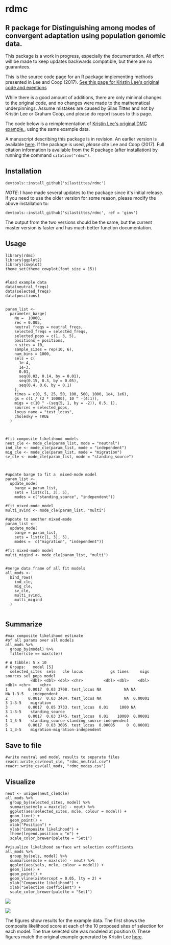 # rdmc
## R package for Distinguishing among modes of convergent adaptation using population genomic data.


This package is a work in progress, especially the documentation. All effort will be made to keep updates backwards compatible, but there are no guarantees.

This is the source code page for an R package implementing methods presented in Lee and Coop (2017). [See this page for Kristin Lee's original code and exentions](https://github.com/kristinmlee/rdmc/)

While there is a good amount of additions, there are only minimal changes to the original code, and no changes were made to the mathematical underpinnings. Assume mistakes are caused by Silas Tittes and not by Kristin Lee or Graham Coop, and please do report issues to this page.

The code below is a reimplementation of [Kristin Lee's original DMC example.](https://github.com/kristinmlee/rdmc/blob/master/dmc_example.md), using the same example data.


A manuscript describing this package is in revision. An earlier version is available [here](https://www.biorxiv.org/content/10.1101/2020.04.22.056150v1). If the package is used, *please* cite Lee and Coop (2017). Full citation information is available from the R package (after installation) by running the command `citation("rdmc")`.


## Installation

```
devtools::install_github('silastittes/rdmc')
```

*NOTE*: I have made several updates to the package since it's initial release. If you need to use the older version for some reason, please modify the above installation to:


```
devtools::install_github('silastittes/rdmc', ref = 'ginv')
```

The output from the two versions should be the same, but the current master version is faster and has much better function documentation.

## Usage

```
library(rdmc)
library(ggplot2)
library(cowplot)
theme_set(theme_cowplot(font_size = 15))


#load example data
data(neutral_freqs)
data(selected_freqs)
data(positions)


param_list <-
  parameter_barge(
    Ne =  10000,
    rec = 0.005,
    neutral_freqs = neutral_freqs,
    selected_freqs = selected_freqs,
    selected_pops = c(1, 3, 5),
    positions = positions,
    n_sites = 10,
    sample_sizes = rep(10, 6),
    num_bins = 1000,
    sels = c(
      1e-4,
      1e-3,
      0.01,
      seq(0.02, 0.14, by = 0.01),
      seq(0.15, 0.3, by = 0.05),
      seq(0.4, 0.6, by = 0.1)
    ),
    times = c(0, 5, 25, 50, 100, 500, 1000, 1e4, 1e6),
    gs = c(1 / (2 * 10000), 10 ^ -(4:1)),
    migs = c(10 ^ -(seq(5, 1, by = -2)), 0.5, 1),
    sources = selected_pops,
    locus_name = "test_locus",
    cholesky = TRUE
  )



#fit composite likelihood models
neut_cle <- mode_cle(param_list, mode = "neutral")
ind_cle <- mode_cle(param_list, mode = "independent")
mig_cle <- mode_cle(param_list, mode = "migration")
sv_cle <- mode_cle(param_list, mode = "standing_source")



#update barge to fit a  mixed-mode model
param_list <-
  update_mode(
    barge = param_list,
    sets = list(c(1, 3), 5),
    modes = c("standing_source", "independent"))

#fit mixed-mode model
multi_svind <- mode_cle(param_list, "multi")

#update to another mixed-mode
param_list <-
  update_mode(
    barge = param_list,
    sets = list(c(1, 3), 5),
    modes =  c("migration", "independent"))

#fit mixed-mode model
multi_migind <- mode_cle(param_list, "multi")


#merge data frame of all fit models
all_mods <-
  bind_rows(
    ind_cle,
    mig_cle,
    sv_cle,
    multi_svind,
    multi_migind
  )


```


## Summarize

```
#max composite likelihood estimate 
#of all params over all models  
all_mods %>%
  group_by(model) %>%
  filter(cle == max(cle))

```


```
# A tibble: 5 x 10
# Groups:   model [5]
  selected_sites  sels   cle locus            gs times     migs sources sel_pops model                                      
           <dbl> <dbl> <dbl> <chr>         <dbl> <dbl>    <dbl>   <dbl> <chr>    <chr>                                      
1         0.0017  0.03 3708. test_locus NA          NA NA            NA 1-3-5    independent                                
2         0.0017  0.03 3404. test_locus NA          NA  0.00001       3 1-3-5    migration                                  
3         0.0017  0.05 3733. test_locus  0.01     1000 NA             3 1-3-5    standing_source                            
4         0.0017  0.03 3745. test_locus  0.01    10000  0.00001       1 1_3-5    standing_source-standing_source-independent
5         0.0017  0.03 3605. test_locus  0.00005     0  0.00001       1 1_3-5    migration-migration-independent
```


## Save to file

```
#write neutral and model results to separate files
readr::write_csv(neut_cle, "rdmc_neutral.csv")
readr::write_csv(all_mods, "rdmc_modes.csv")

```

## Visualize

```
neut <- unique(neut_cle$cle)
all_mods %>%
  group_by(selected_sites, model) %>%
  summarise(mcle = max(cle) - neut) %>%
  ggplot(aes(selected_sites, mcle, colour = model)) +
  geom_line() +
  geom_point() +
  xlab("Position") +
  ylab("Composite likelihood") +
  theme(legend.position = "n") +
  scale_color_brewer(palette = "Set1")

#visualize likelihood surface wrt selection coefficients
all_mods %>%
  group_by(sels, model) %>%
  summarise(mcle = max(cle) - neut) %>%
  ggplot(aes(sels, mcle, colour = model)) +
  geom_line() +
  geom_point() +
  geom_vline(xintercept = 0.05, lty = 2) +
  ylab("Composite likelihood") +
  xlab("Selection coefficient") +
  scale_color_brewer(palette = "Set1")
```

![](https://github.com/silastittes/rdmc/blob/choleskyd/man/figures/cle.png?raw=true)


![](https://github.com/silastittes/rdmc/blob/choleskyd/man/figures/sel.png?raw=true)


The figures show results for the example data. The first shows the composite likelihood score at each of the 10 proposed sites of selection for each model. The true selected site was modeled at position 0.  These figures match the original example generated by Kristin Lee [here](https://github.com/kristinmlee/dmc/blob/master/dmc_example.md).
